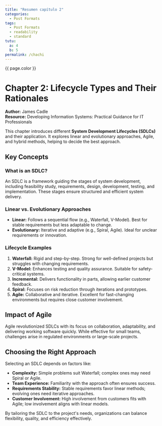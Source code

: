 ```yaml
---
title: "Resumen capítulo 2"
categories:
  - Post Formats
tags:
  - Post Formats
  - readability
  - standard
tutu:
  a: 4
  b: 5
permalink: /chachi
---
```

{{ page.color }}

# Chapter 2: Lifecycle Types and Their Rationales

**Author:** James Cadle  
**Resource:** Developing Information Systems: Practical Guidance for IT Professionals  

This chapter introduces different **System Development Lifecycles (SDLCs)** and their application. It explores linear and evolutionary approaches, Agile, and hybrid methods, helping to decide the best approach.

## Key Concepts

### What is an SDLC?
An SDLC is a framework guiding the stages of system development, including feasibility study, requirements, design, development, testing, and implementation. These stages ensure structured and efficient system delivery.

### Linear vs. Evolutionary Approaches
- **Linear:** Follows a sequential flow (e.g., Waterfall, V-Model). Best for stable requirements but less adaptable to change.
- **Evolutionary:** Iterative and adaptive (e.g., Spiral, Agile). Ideal for unclear requirements or innovation.

### Lifecycle Examples
1. **Waterfall:** Rigid and step-by-step. Strong for well-defined projects but struggles with changing requirements.
2. **V-Model:** Enhances testing and quality assurance. Suitable for safety-critical systems.
3. **Incremental:** Delivers functionality in parts, allowing earlier customer feedback.
4. **Spiral:** Focuses on risk reduction through iterations and prototypes.
5. **Agile:** Collaborative and iterative. Excellent for fast-changing environments but requires close customer involvement.

## Impact of Agile
Agile revolutionized SDLCs with its focus on collaboration, adaptability, and delivering working software quickly. While effective for small teams, challenges arise in regulated environments or large-scale projects.

## Choosing the Right Approach
Selecting an SDLC depends on factors like:
- **Complexity:** Simple problems suit Waterfall; complex ones may need Spiral or Agile.
- **Team Experience:** Familiarity with the approach often ensures success.
- **Requirements Stability:** Stable requirements favor linear methods; evolving ones need iterative approaches.
- **Customer Involvement:** High involvement from customers fits with Agile; low involvement aligns with linear models.

By tailoring the SDLC to the project's needs, organizations can balance flexibility, quality, and efficiency effectively.